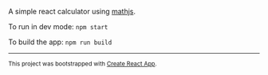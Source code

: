 A simple react calculator using [mathjs].

To run in dev mode: `npm start`

To build the app: `npm run build`

---

<small>This project was bootstrapped with [Create React App][crapp].</small>



[mathjs]: https://mathjs.org/
[crapp]: https://github.com/facebook/create-react-app
